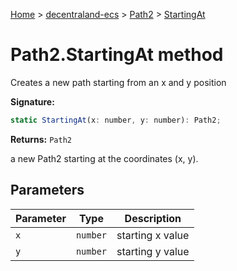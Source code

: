 [Home](./index) &gt; [decentraland-ecs](./decentraland-ecs.md) &gt; [Path2](./decentraland-ecs.path2.md) &gt; [StartingAt](./decentraland-ecs.path2.startingat.md)

# Path2.StartingAt method

Creates a new path starting from an x and y position

**Signature:**
```javascript
static StartingAt(x: number, y: number): Path2;
```
**Returns:** `Path2`

a new Path2 starting at the coordinates (x, y).

## Parameters

|  Parameter | Type | Description |
|  --- | --- | --- |
|  `x` | `number` | starting x value |
|  `y` | `number` | starting y value |

